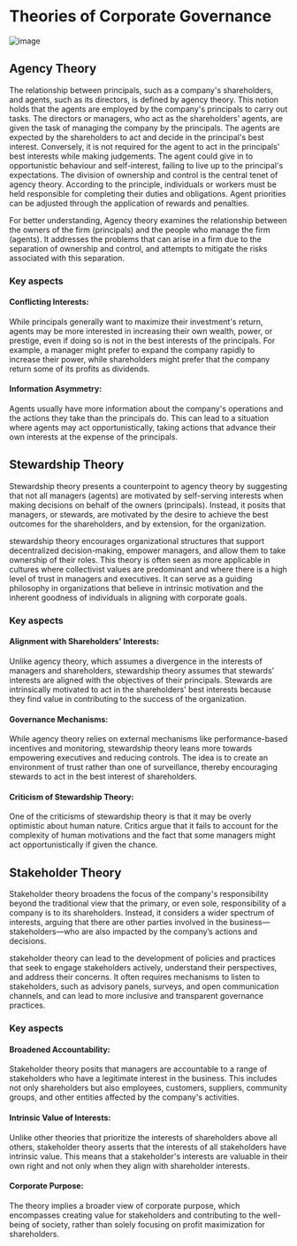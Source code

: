 # Theories of Corporate Governance 

![image](https://github.com/Collegehive/Notes/assets/159722383/0f3766cd-6586-4952-9043-4d9f9afb4c1d)


## Agency Theory 

The relationship between principals, such as a company's shareholders, and agents, such as its directors, is defined by agency theory. This notion holds that the agents are employed by the company's principals to carry out tasks. The directors or managers, who act as the shareholders' agents, are given the task of managing the company by the principals. The agents are expected by the shareholders to act and decide in the principal's best interest. Conversely, it is not required for the agent to act in the principals' best interests while making judgements. The agent could give in to opportunistic behaviour and self-interest, failing to live up to the principal's expectations. The division of ownership and control is the central tenet of agency theory. According to the principle, individuals or workers must be held responsible for completing their duties and obligations. Agent priorities can be adjusted through the application of rewards and penalties. 

For better understanding, Agency theory examines the relationship between the owners of the firm (principals) and the people who manage the firm (agents). It addresses the problems that can arise in a firm due to the separation of ownership and control, and attempts to mitigate the risks associated with this separation.

### Key aspects 

#### Conflicting Interests: 
While principals generally want to maximize their investment's return, agents may be more interested in increasing their own wealth, power, or prestige, even if doing so is not in the best interests of the principals. For example, a manager might prefer to expand the company rapidly to increase their power, while shareholders might prefer that the company return some of its profits as dividends.

#### Information Asymmetry: 
Agents usually have more information about the company's operations and the actions they take than the principals do. This can lead to a situation where agents may act opportunistically, taking actions that advance their own interests at the expense of the principals.

## Stewardship Theory

Stewardship theory presents a counterpoint to agency theory by suggesting that not all managers (agents) are motivated by self-serving interests when making decisions on behalf of the owners (principals). Instead, it posits that managers, or stewards, are motivated by the desire to achieve the best outcomes for the shareholders, and by extension, for the organization.

stewardship theory encourages organizational structures that support decentralized decision-making, empower managers, and allow them to take ownership of their roles. This theory is often seen as more applicable in cultures where collectivist values are predominant and where there is a high level of trust in managers and executives. It can serve as a guiding philosophy in organizations that believe in intrinsic motivation and the inherent goodness of individuals in aligning with corporate goals.

### Key aspects 

#### Alignment with Shareholders' Interests:
Unlike agency theory, which assumes a divergence in the interests of managers and shareholders, stewardship theory assumes that stewards’ interests are aligned with the objectives of their principals. Stewards are intrinsically motivated to act in the shareholders' best interests because they find value in contributing to the success of the organization.

#### Governance Mechanisms:
While agency theory relies on external mechanisms like performance-based incentives and monitoring, stewardship theory leans more towards empowering executives and reducing controls. The idea is to create an environment of trust rather than one of surveillance, thereby encouraging stewards to act in the best interest of shareholders.

#### Criticism of Stewardship Theory: 
One of the criticisms of stewardship theory is that it may be overly optimistic about human nature. Critics argue that it fails to account for the complexity of human motivations and the fact that some managers might act opportunistically if given the chance.

## Stakeholder Theory

Stakeholder theory broadens the focus of the company's responsibility beyond the traditional view that the primary, or even sole, responsibility of a company is to its shareholders. Instead, it considers a wider spectrum of interests, arguing that there are other parties involved in the business—stakeholders—who are also impacted by the company’s actions and decisions.

stakeholder theory can lead to the development of policies and practices that seek to engage stakeholders actively, understand their perspectives, and address their concerns. It often requires mechanisms to listen to stakeholders, such as advisory panels, surveys, and open communication channels, and can lead to more inclusive and transparent governance practices.

### Key aspects 

#### Broadened Accountability:
Stakeholder theory posits that managers are accountable to a range of stakeholders who have a legitimate interest in the business. This includes not only shareholders but also employees, customers, suppliers, community groups, and other entities affected by the company's activities.

#### Intrinsic Value of Interests: 
Unlike other theories that prioritize the interests of shareholders above all others, stakeholder theory asserts that the interests of all stakeholders have intrinsic value. This means that a stakeholder's interests are valuable in their own right and not only when they align with shareholder interests.

#### Corporate Purpose: 
The theory implies a broader view of corporate purpose, which encompasses creating value for stakeholders and contributing to the well-being of society, rather than solely focusing on profit maximization for shareholders.







 
